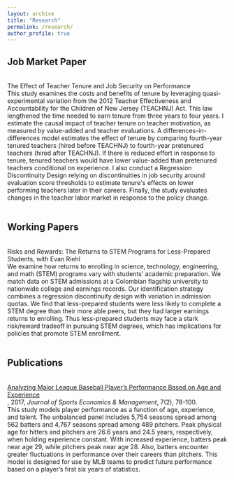 ```yaml
---
layout: archive
title: "Research"
permalink: /research/
author_profile: true
---
```

<h2> Job Market Paper </h2><br>
<div> The Effect of Teacher Tenure and Job Security on Performance</div>
<div></div>
<div>This study examines the costs and benefits of tenure by leveraging quasi-experimental variation from the 2012 Teacher Effectiveness and Accountability for the Children of New Jersey (TEACHNJ) Act. This law lengthened the time needed to earn tenure from three years to four years. I estimate the causal impact of teacher tenure on teacher motivation, as measured by value-added and teacher evaluations. A differences-in-differences model estimates the effect of tenure by comparing fourth-year tenured teachers (hired before TEACHNJ) to fourth-year pretenured teachers (hired after TEACHNJ). If there is reduced effort in response to tenure, tenured teachers would have lower value-added than pretenured teachers conditional on experience. I also conduct a Regression Discontinuity Design relying on discontinuities in job security around evaluation score thresholds to estimate tenure's effects on lower performing teachers later in their careers. Finally, the study evaluates changes in the teacher labor market in response to the policy change. </div><br>

<h2> Working Papers </h2><br>
<div>Risks and Rewards: The Returns to STEM Programs for Less-Prepared Students, with Evan Riehl</div>
<div></div>
<div>We examine how returns to enrolling in science, technology, engineering, and math (STEM) programs vary with students’ academic preparation. We match data on STEM admissions at a Colombian flagship university to nationwide college and earnings records. Our identification strategy combines a regression discontinuity design with variation in admission quotas. We find that less-prepared students were less likely to complete a STEM degree than their more able peers, but they had larger earnings returns to enrolling. Thus less-prepared students may face a stark risk/reward tradeoff in pursuing STEM degrees, which has implications for policies that promote STEM enrollment.</div> <br>


<h2> Publications </h2><br>
<div><a href="http://kevincng.github.io/files/Ng_2017.pdf">Analyzing Major League Baseball Player’s Performance Based on Age and Experience</a></div>, 2017, <i>Journal of Sports Economics & Management</i>, 7(2), 78-100.
<div></div>
<div>This study models player performance as a function of age, experience, and talent. The unbalanced panel includes 5,754 seasons spread among 562 batters and 4,767 seasons spread among 489 pitchers. Peak physical age for hitters and pitchers are 26.6 years and 24.5 years, respectively, when holding experience constant. With increased experience, batters peak near age 29, while pitchers peak near age 28. Also, batters encounter greater fluctuations in performance over their careers than pitchers. This model is designed for use by MLB teams to predict future performance based on a player’s first six years of statistics. </div>

